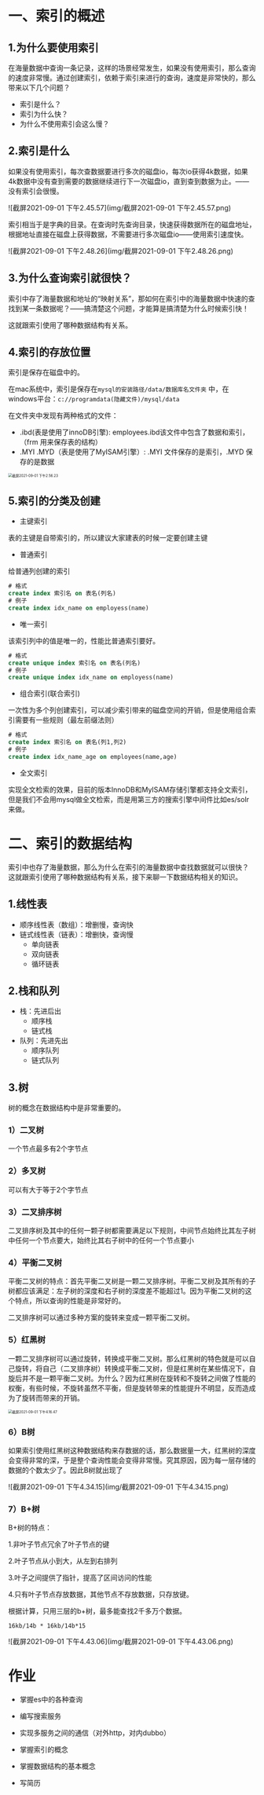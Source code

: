 # 一、索引的概述

## 1.为什么要使用索引

在海量数据中查询一条记录，这样的场景经常发生，如果没有使用索引，那么查询的速度非常慢。通过创建索引，依赖于索引来进行的查询，速度是非常快的，那么带来以下几个问题？

- 索引是什么？
- 索引为什么快？
- 为什么不使用索引会这么慢？



## 2.索引是什么

如果没有使用索引，每次查数据要进行多次的磁盘io，每次io获得4k数据，如果4k数据中没有查到需要的数据继续进行下一次磁盘io，直到查到数据为止。——没有索引会很慢。

![截屏2021-09-01 下午2.45.57](img/截屏2021-09-01 下午2.45.57.png)

索引相当于是字典的目录。在查询时先查询目录，快速获得数据所在的磁盘地址，根据地址直接在磁盘上获得数据，不需要进行多次磁盘io——使用索引速度快。

![截屏2021-09-01 下午2.48.26](img/截屏2021-09-01 下午2.48.26.png)





## 3.为什么查询索引就很快？

索引中存了海量数据和地址的“映射关系”，那如何在索引中的海量数据中快速的查找到某一条数据呢？——搞清楚这个问题，才能算是搞清楚为什么时候索引快！

这就跟索引使用了哪种数据结构有关系。



## 4.索引的存放位置

索引是保存在磁盘中的。

在mac系统中，索引是保存在`mysql的安装路径/data/数据库名文件夹` 中，在windows平台：`c://programdata(隐藏文件)/mysql/data`

在文件夹中发现有两种格式的文件：

- .ibd(表是使用了innoDB引擎):  employees.ibd该文件中包含了数据和索引，（frm 用来保存表的结构）
- .MYI .MYD（表是使用了MyISAM引擎）: .MYI 文件保存的是索引，.MYD 保存的是数据





<img src="img/截屏2021-09-01 下午2.56.23.png" alt="截屏2021-09-01 下午2.56.23" style="zoom:50%;" />



## 5.索引的分类及创建

- 主键索引

表的主键是自带索引的，所以建议大家建表的时候一定要创建主键

- 普通索引

给普通列创建的索引

```sql
# 格式
create index 索引名 on 表名(列名)
# 例子
create index idx_name on employess(name)
```

- 唯一索引

该索引列中的值是唯一的，性能比普通索引要好。

```sql
# 格式
create unique index 索引名 on 表名(列名)
# 例子
create unique index idx_name on employess(name)
```

- 组合索引(联合索引)

一次性为多个列创建索引，可以减少索引带来的磁盘空间的开销，但是使用组合索引需要有一些规则（最左前缀法则）

```sql
# 格式
create index 索引名 on 表名(列1,列2)
# 例子
create index idx_name_age on employees(name,age)
```

- 全文索引

实现全文检索的效果，目前的版本InnoDB和MyISAM存储引擎都支持全文索引，但是我们不会用mysql做全文检索，而是用第三方的搜索引擎中间件比如es/solr来做。

# 二、索引的数据结构

索引中也存了海量数据，那么为什么在索引的海量数据中查找数据就可以很快？ 这就跟索引使用了哪种数据结构有关系，接下来聊一下数据结构相关的知识。

## 1.线性表

- 顺序线性表（数组）：增删慢，查询快
- 链式线性表（链表）：增删快，查询慢
  - 单向链表
  - 双向链表
  - 循环链表

## 2.栈和队列

- 栈：先进后出
  - 顺序栈
  - 链式栈
- 队列：先进先出
  - 顺序队列
  - 链式队列

## 3.树

树的概念在数据结构中是非常重要的。

### 1）二叉树

一个节点最多有2个字节点

### 2）多叉树

可以有大于等于2个字节点

### 3）二叉排序树

二叉排序树及其中的任何一颗子树都需要满足以下规则，中间节点始终比其左子树中任何一个节点要大，始终比其右子树中的任何一个节点要小

### 4）平衡二叉树

平衡二叉树的特点：首先平衡二叉树是一颗二叉排序树。平衡二叉树及其所有的子树都应该满足：左子树的深度和右子树的深度差不能超过1。因为平衡二叉树的这个特点，所以查询的性能是非常好的。

二叉排序树可以通过多种方案的旋转来变成一颗平衡二叉树。

### 5）红黑树

一颗二叉排序树可以通过旋转，转换成平衡二叉树。那么红黑树的特色就是可以自己旋转，将自己（二叉排序树）转换成平衡二叉树，但是红黑树在某些情况下，自旋后并不是一颗平衡二叉树。为什么？因为红黑树在旋转和不旋转之间做了性能的权衡，有些时候，不旋转虽然不平衡，但是旋转带来的性能提升不明显，反而造成为了旋转而带来的开销。

<img src="img/截屏2021-09-01 下午4.16.47.png" alt="截屏2021-09-01 下午4.16.47" style="zoom:50%;" />

### 6）B树

如果索引使用红黑树这种数据结构来存数据的话，那么数据量一大，红黑树的深度会变得非常的深，于是整个查询性能会变得非常慢。究其原因，因为每一层存储的数据的个数太少了。因此B树就出现了

![截屏2021-09-01 下午4.34.15](img/截屏2021-09-01 下午4.34.15.png)



### 7）B+树

B+树的特点：

1.非叶子节点冗余了叶子节点的键

2.叶子节点从小到大，从左到右排列

3.叶子之间提供了指针，提高了区间访问的性能

4.只有叶子节点存放数据，其他节点不存放数据，只存放键。

根据计算，只用三层的b+树，最多能查找2千多万个数据。

```
16kb/14b * 16kb/14b*15
```





![截屏2021-09-01 下午4.43.06](img/截屏2021-09-01 下午4.43.06.png)





# 作业

- 掌握es中的各种查询
- 编写搜索服务
- 实现多服务之间的通信（对外http，对内dubbo）
- 掌握索引的概念
- 掌握数据结构的基本概念

- 写简历
